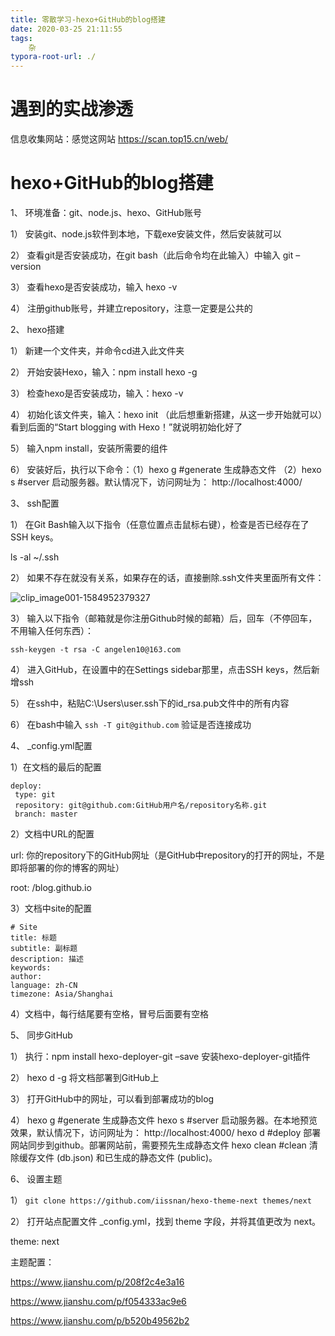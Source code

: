```yaml
---
title: 零散学习-hexo+GitHub的blog搭建
date: 2020-03-25 21:11:55
tags:
    杂
typora-root-url: ./
---
```


# 遇到的实战渗透

信息收集网站：感觉这网站  https://scan.top15.cn/web/ 

# hexo+GitHub的blog搭建

1、 环境准备：git、node.js、hexo、GitHub账号

1） 安装git、node.js软件到本地，下载exe安装文件，然后安装就可以

2） 查看git是否安装成功，在git bash（此后命令均在此输入）中输入 git –version

3） 查看hexo是否安装成功，输入 hexo -v

4） 注册github账号，并建立repository，注意一定要是公共的

2、 hexo搭建

1） 新建一个文件夹，并命令cd进入此文件夹

2） 开始安装Hexo，输入：npm install hexo -g

3） 检查hexo是否安装成功，输入：hexo -v

4） 初始化该文件夹，输入：hexo init （此后想重新搭建，从这一步开始就可以）看到后面的“Start blogging with Hexo！”就说明初始化好了

5） 输入npm install，安装所需要的组件

6） 安装好后，执行以下命令：（1）hexo g #generate 生成静态文件 （2）hexo s #server 启动服务器。默认情况下，访问网址为： http://localhost:4000/

3、 ssh配置 

1） 在Git Bash输入以下指令（任意位置点击鼠标右键），检查是否已经存在了SSH keys。

ls -al ~/.ssh

2） 如果不存在就没有关系，如果存在的话，直接删除.ssh文件夹里面所有文件：

![clip_image001-1584952379327](/blog.github.io/images/clip_image001-1584952379327.png)

3） 输入以下指令（邮箱就是你注册Github时候的邮箱）后，回车（不停回车，不用输入任何东西）：

`ssh-keygen -t rsa -C angelen10@163.com`

4） 进入GitHub，在设置中的在Settings sidebar那里，点击SSH keys，然后新增ssh

5） 在ssh中，粘贴C:\Users\user\.ssh下的id_rsa.pub文件中的所有内容

6） 在bash中输入 `ssh -T git@github.com` 验证是否连接成功

4、 _config.yml配置

1）在文档的最后的配置

````
deploy:
 type: git
 repository: git@github.com:GitHub用户名/repository名称.git
 branch: master
````

2）文档中URL的配置

url: 你的repository下的GitHub网址（是GitHub中repository的打开的网址，不是即将部署的你的博客的网址）

root: /blog.github.io

3）文档中site的配置

````
# Site
title: 标题
subtitle: 副标题
description: 描述
keywords: 
author: 
language: zh-CN
timezone: Asia/Shanghai
````

4）文档中，每行结尾要有空格，冒号后面要有空格

5、 同步GitHub

1） 执行：npm install hexo-deployer-git –save 安装hexo-deployer-git插件

2） hexo d -g 将文档部署到GitHub上

3） 打开GitHub中的网址，可以看到部署成功的blog

4） hexo g #generate 生成静态文件
 hexo s #server 启动服务器。在本地预览效果，默认情况下，访问网址为： http://localhost:4000/
 hexo d #deploy 部署网站同步到github。部署网站前，需要预先生成静态文件
 hexo clean #clean 清除缓存文件 (db.json) 和已生成的静态文件 (public)。

6、 设置主题

1） `git clone https://github.com/iissnan/hexo-theme-next themes/next`

2） 打开站点配置文件 _config.yml，找到 theme 字段，并将其值更改为 next。

theme: next

主题配置：

https://www.jianshu.com/p/208f2c4e3a16

https://www.jianshu.com/p/f054333ac9e6

https://www.jianshu.com/p/b520b49562b2
